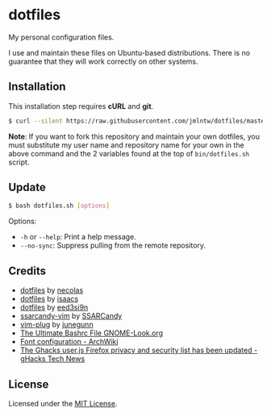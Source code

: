 # dotfiles

My personal configuration files.

I use and maintain these files on Ubuntu-based distributions. There is no guarantee that they will work correctly on other systems.

## Installation

This installation step requires **cURL** and **git**.

```bash
$ curl --silent https://raw.githubusercontent.com/jmlntw/dotfiles/master/bin/dotfiles.sh | bash
```

**Note**: If you want to fork this repository and maintain your own dotfiles, you must substitute my user name and repository name for your own in the above command and the 2 variables found at the top of `bin/dotfiles.sh` script.

## Update

```bash
$ bash dotfiles.sh [options]
```

Options:

* `-h` or `--help`: Print a help message.
* `--no-sync`: Suppress pulling from the remote repository.

## Credits

* [dotfiles](https://github.com/necolas/dotfiles) by [necolas](https://github.com/necolas)
* [dotfiles](https://github.com/isaacs/dotfiles) by [isaacs](https://github.com/isaacs)
* [dotfiles](https://github.com/eed3si9n/dotfiles) by [eed3si9n](https://github.com/eed3si9n)
* [ssarcandy-vim](https://github.com/SSARCandy/ssarcandy-vim) by [SSARCandy](https://github.com/SSARCandy)
* [vim-plug](https://github.com/junegunn/vim-plug) by [junegunn](https://github.com/junegunn)
* [The Ultimate Bashrc File GNOME-Look.org](http://gnome-look.org/content/show.php/Ultimate+Bashrc+File?content=129746)
* [Font configuration - ArchWiki](https://wiki.archlinux.org/index.php/font_configuration)
* [The Ghacks user.js Firefox privacy and security list has been updated - gHacks Tech News](http://www.ghacks.net/2016/01/04/the-firefox-privacy-and-security-list-has-been-updated/)

## License

Licensed under the [MIT License](LICENSE.md).
